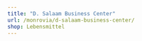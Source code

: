 ```yaml
---
title: "D. Salaam Business Center"
url: /monrovia/d-salaam-business-center/
shop: Lebensmittel
---
```

